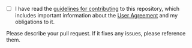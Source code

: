 - [ ] I have read the [guidelines for contributing](../CONTRIBUTING.md) to this repository, which includes important information about the [User Agreement](../TERMS.md) and my obligations to it.

Please describe your pull request. If it fixes any issues, please reference them.
